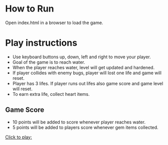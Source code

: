 # How to Run
Open index.html in a browser to load the game.

# Play instructions
- Use keyboard buttons up, down, left and right to move your player.
- Goal of the game is to reach water.
- When the player reaches water, level will get updated and hardened.
- If player collides with enemy bugs, player will lost one life and game will reset.
- Player has 3 lifes. If player runs out lifes also game score and game level will reset.
- To earn extra life, collect heart items.

## Game Score
- 10 points will be added to score whenever player reaches water.
- 5 points will be added to players score whenever gem items collected.

[Click to play:](https://gokhanap.github.io/frontend-nanodegree-arcade-game/)
